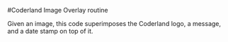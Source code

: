 #Coderland Image Overlay routine

Given an image, this code superimposes the Coderland logo, a message, and a date
stamp on top of it. 
